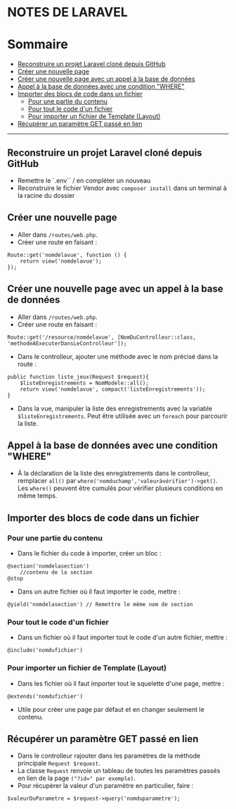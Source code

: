 # NOTES DE LARAVEL

# Sommaire

- [Reconstruire un projet Laravel cloné depuis GitHub](#reconstruire-un-projet-laravel-cloné-depuis-github)
- [Créer une nouvelle page](#créer-une-nouvelle-page)
- [Créer une nouvelle page avec un appel à la base de données](#créer-une-nouvelle-page-avec-un-appel-à-la-base-de-données)
- [Appel à la base de données avec une condition "WHERE"](#appel-à-la-base-de-données-avec-une-condition-where)
- [Importer des blocs de code dans un fichier](#importer-des-blocs-de-code-dans-un-fichier)
  - [Pour une partie du contenu](#pour-une-partie-du-contenu)
  - [Pour tout le code d'un fichier](#pour-tout-le-code-dun-fichier)
  - [Pour importer un fichier de Template (Layout)](#pour-importer-un-fichier-de-template-layout)
- [Récupérer un paramètre GET passé en lien](#récupérer-un-paramètre-get-passé-en-lien)

---

## Reconstruire un projet Laravel cloné depuis GitHub

* Remettre le `.env`` / en compléter un nouveau
* Reconstruire le fichier Vendor avec `composer install` dans un terminal à la racine du dossier

## Créer une nouvelle page

* Aller dans `/routes/web.php`.
* Créer une route en faisant :
```
Route::get('nomdelavue', function () {
    return view('nomdelavue');
});
```

## Créer une nouvelle page avec un appel à la base de données

* Aller dans `/routes/web.php`.
* Créer une route en faisant :
```
Route::get('/resource/nomdelavue', [NomDuControlleur::class, 'methodeAExecuterDansLeControlleur']);
```
* Dans le controlleur, ajouter une méthode avec le nom précisé dans la route :
```
public function liste_jeux(Request $request){        
    $listeEnregistrements = NomModele::all();
    return view('nomdelavue', compact('listeEnregistrements'));
}
```
* Dans la vue, manipuler la liste des enregistrements avec la variable `$listeEnregistrements`. Peut être utilisée avec un `foreach` pour parcourir la liste.

## Appel à la base de données avec une condition "WHERE"

* À la déclaration de la liste des enregistrements dans le controlleur, remplacer `all()` par `where('nomduchamp','valeuràvérifier')->get()`. Les `where()` peuvent être cumulés pour vérifier plusieurs conditions en même temps.

## Importer des blocs de code dans un fichier

### Pour une partie du contenu

* Dans le fichier du code à importer, créer un bloc :
```
@section('nomdelasection')
    //contenu de la section
@stop
```
* Dans un autre fichier où il faut importer le code, mettre :
```
@yield('nomdelasection') // Remettre le même nom de section
```

### Pour tout le code d'un fichier
* Dans un fichier où il faut importer tout le code d'un autre fichier, mettre :
```
@include('nomdufichier')
```

### Pour importer un fichier de Template (Layout)
* Dans les fichier où il faut importer tout le squelette d'une page, mettre :
```
@extends('nomdufichier')
```
* Utile pour créer une page par défaut et en changer seulement le contenu.

## Récupérer un paramètre GET passé en lien
* Dans le controlleur rajouter dans les paramètres de la méthode principale `Request $request`.
* La classe `Request` renvoie un tableau de toutes les paramètres passés en lien de la page `("?id=" par exemple)`.
* Pour récupèrer la valeur d'un paramètre en particulier, faire :
```
$valeurDuParametre = $request->query('nomduparametre');
```